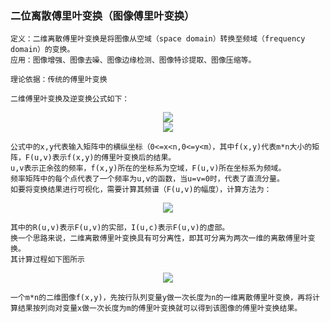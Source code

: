 ### 二位离散傅里叶变换（图像傅里叶变换）

    定义：二维离散傅里叶变换是将图像从空域（space domain）转换至频域（frequency domain）的变换。
    应用：图像增强、图像去噪、图像边缘检测、图像特诊提取、图像压缩等。
    
    理论依据：传统的傅里叶变换
    
    二维傅里叶变换及逆变换公式如下：

<div align=center><img src="https://upload-images.jianshu.io/upload_images/4305587-b722ae259c0016cc.png?imageMogr2/auto-orient/strip%7CimageView2/2/w/700"/></div>
<div align=center><img src="https://upload-images.jianshu.io/upload_images/4305587-9ab77de5b3d6da71.png?imageMogr2/auto-orient/strip%7CimageView2/2/w/700"/></div>
    
    公式中的x,y代表输入矩阵中的横纵坐标（0<=x<n,0<=y<m），其中f(x,y)代表m*n大小的矩阵，F(u,v)表示f(x,y)的傅里叶变换后的结果。
    u,v表示正余弦的频率，f(x,y)所在的坐标系为空域，F(u,v)所在坐标系为频域。
    频率矩阵中的每个点代表了一个频率为u,v的函数，当u=v=0时，代表了直流分量。
    如要将变换结果进行可视化，需要计算其频谱（F(u,v)的幅度），计算方法为：
    
<div align=center><img src="https://upload-images.jianshu.io/upload_images/4305587-39ec10307f4625c6.png?imageMogr2/auto-orient/strip%7CimageView2/2/w/700"/></div>

    其中的R(u,v)表示F(u,v)的实部，I(u,c)表示F(u,v)的虚部。
    换一个思路来说，二维离散傅里叶变换具有可分离性，即其可分离为两次一维的离散傅里叶变换。
    其计算过程如下图所示

<div align=center><img src="https://img-blog.csdn.net/20180615210208158?watermark/2/text/aHR0cHM6Ly9ibG9nLmNzZG4ubmV0L3RoZWNlbnRyeQ==/font/5a6L5L2T/fontsize/400/fill/I0JBQkFCMA==/dissolve/70"/></div>

    一个m*n的二维图像f(x,y)，先按行队列变量y做一次长度为n的一维离散傅里叶变换，再将计算结果按列向对变量x做一次长度为m的傅里叶变换就可以得到该图像的傅里叶变换结果。
